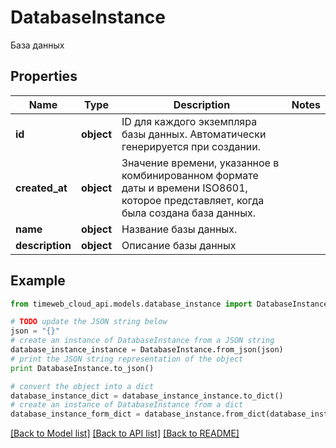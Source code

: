 # DatabaseInstance

База данных

## Properties
Name | Type | Description | Notes
------------ | ------------- | ------------- | -------------
**id** | **object** | ID для каждого экземпляра базы данных. Автоматически генерируется при создании. | 
**created_at** | **object** | Значение времени, указанное в комбинированном формате даты и времени ISO8601, которое представляет, когда была создана база данных. | 
**name** | **object** | Название базы данных. | 
**description** | **object** | Описание базы данных | 

## Example

```python
from timeweb_cloud_api.models.database_instance import DatabaseInstance

# TODO update the JSON string below
json = "{}"
# create an instance of DatabaseInstance from a JSON string
database_instance_instance = DatabaseInstance.from_json(json)
# print the JSON string representation of the object
print DatabaseInstance.to_json()

# convert the object into a dict
database_instance_dict = database_instance_instance.to_dict()
# create an instance of DatabaseInstance from a dict
database_instance_form_dict = database_instance.from_dict(database_instance_dict)
```
[[Back to Model list]](../README.md#documentation-for-models) [[Back to API list]](../README.md#documentation-for-api-endpoints) [[Back to README]](../README.md)


